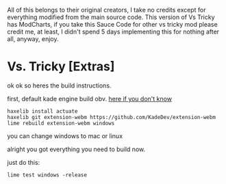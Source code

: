 All of this belongs to their original creators, I take no credits except for everything modified from the main source code.
This version of Vs Tricky has ModCharts, if you take this Sauce Code for other vs tricky mod please credit me, at least, I didn't spend 5 days 
implementing this for nothing after all, anyway, enjoy.

# Vs. Tricky [Extras]

ok ok so heres the build instructions.

first, default kade engine build obv. [here if you don't know](https://kadedev.github.io/Kade-Engine/building)


```
haxelib install actuate
haxelib git extension-webm https://github.com/KadeDev/extension-webm
lime rebuild extension-webm windows
```
you can change windows to mac or linux

alright you got everything you need to build now.

just do this:

```
lime test windows -release
```
